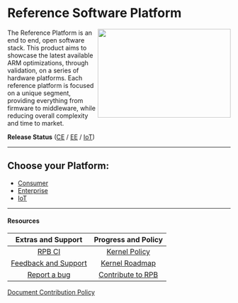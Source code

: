 # Reference Software Platform

<a href="http://connect.linaro.org/resource/las16/las16-202/" target="_blank"><img align="right" src="http://i.imgur.com/UzmaWUD.png" data-canonical-src="http://i.imgur.com/UzmaWUD.png" width="300" height="200" /></a>

The Reference Platform is an end to end, open software stack. This product aims to showcase the latest available ARM optimizations, through validation, on a series of hardware platforms. Each reference platform is focused on a unique segment, providing everything from firmware to middleware, while reducing overall complexity and time to market.

**Release Status** ([CE](Extras/ReleaseStatus/RPB-CE-Release.md) / [EE](Extras/ReleaseStatus/RPB-EE-Release.md) / [IoT](Extras/ReleaseStatus/RPB-IoT-Release.md))

***

## Choose your Platform:

- [Consumer](Platforms/Consumer/README.md)
- [Enterprise](Platforms/Enterprise/README.md)
- [IoT](Platforms/IoT/README.md)

***

#### Resources

| Extras and Support                                    | Progress and Policy                       |   
|:-----------------------------------------------------:|:-----------------------------------------:|
| [RPB CI](Extras/RPB-CI.md)                            | [Kernel Policy](Extras/KernelPolicy.md)   |
| [Feedback and Support](Extras/Feedback-and-Support.md)| [Kernel Roadmap](Extras/Kernel-Roadmap.md)|  
| [Report a bug](Extras/Report-a-bug.md)                | [Contribute to RPB](Contribute/README.md) |  

[Document Contribution Policy](../ContributionPolicy.md)
